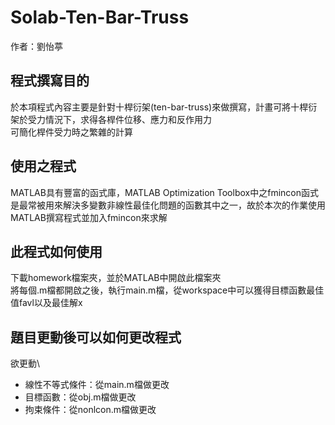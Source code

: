 # Solab-Ten-Bar-Truss

作者：劉怡葶
## 程式撰寫目的
於本項程式內容主要是針對十桿衍架(ten-bar-truss)來做撰寫，計畫可將十桿衍架於受力情況下，求得各桿件位移、應力和反作用力\
可簡化桿件受力時之繁雜的計算

## 使用之程式
MATLAB具有豐富的函式庫，MATLAB Optimization Toolbox中之fmincon函式是最常被用來解決多變數非線性最佳化問題的函數其中之一，故於本次的作業使用MATLAB撰寫程式並加入fmincon來求解

## 此程式如何使用
下載homework檔案夾，並於MATLAB中開啟此檔案夾\
將每個.m檔都開啟之後，執行main.m檔，從workspace中可以獲得目標函數最佳值favl以及最佳解x

## 題目更動後可以如何更改程式
欲更動\
* 線性不等式條件：從main.m檔做更改
* 目標函數：從obj.m檔做更改
* 拘束條件：從nonlcon.m檔做更改
